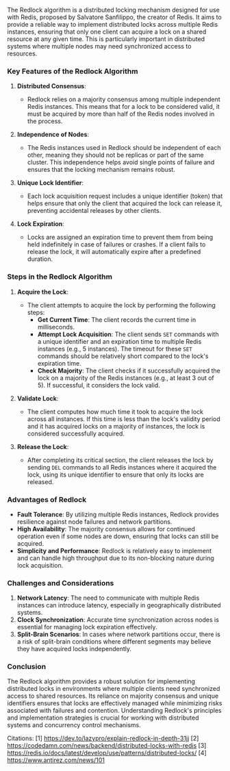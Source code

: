 The Redlock algorithm is a distributed locking mechanism designed for use with Redis, proposed by Salvatore Sanfilippo, the creator of Redis. It aims to provide a reliable way to implement distributed locks across multiple Redis instances, ensuring that only one client can acquire a lock on a shared resource at any given time. This is particularly important in distributed systems where multiple nodes may need synchronized access to resources.

### Key Features of the Redlock Algorithm

1. **Distributed Consensus**:
   - Redlock relies on a majority consensus among multiple independent Redis instances. This means that for a lock to be considered valid, it must be acquired by more than half of the Redis nodes involved in the process.

2. **Independence of Nodes**:
   - The Redis instances used in Redlock should be independent of each other, meaning they should not be replicas or part of the same cluster. This independence helps avoid single points of failure and ensures that the locking mechanism remains robust.

3. **Unique Lock Identifier**:
   - Each lock acquisition request includes a unique identifier (token) that helps ensure that only the client that acquired the lock can release it, preventing accidental releases by other clients.

4. **Lock Expiration**:
   - Locks are assigned an expiration time to prevent them from being held indefinitely in case of failures or crashes. If a client fails to release the lock, it will automatically expire after a predefined duration.

### Steps in the Redlock Algorithm

1. **Acquire the Lock**:
   - The client attempts to acquire the lock by performing the following steps:
     - **Get Current Time**: The client records the current time in milliseconds.
     - **Attempt Lock Acquisition**: The client sends `SET` commands with a unique identifier and an expiration time to multiple Redis instances (e.g., 5 instances). The timeout for these `SET` commands should be relatively short compared to the lock's expiration time.
     - **Check Majority**: The client checks if it successfully acquired the lock on a majority of the Redis instances (e.g., at least 3 out of 5). If successful, it considers the lock valid.

2. **Validate Lock**:
   - The client computes how much time it took to acquire the lock across all instances. If this time is less than the lock's validity period and it has acquired locks on a majority of instances, the lock is considered successfully acquired.

3. **Release the Lock**:
   - After completing its critical section, the client releases the lock by sending `DEL` commands to all Redis instances where it acquired the lock, using its unique identifier to ensure that only its locks are released.

### Advantages of Redlock

- **Fault Tolerance**: By utilizing multiple Redis instances, Redlock provides resilience against node failures and network partitions.
- **High Availability**: The majority consensus allows for continued operation even if some nodes are down, ensuring that locks can still be acquired.
- **Simplicity and Performance**: Redlock is relatively easy to implement and can handle high throughput due to its non-blocking nature during lock acquisition.

### Challenges and Considerations

1. **Network Latency**: The need to communicate with multiple Redis instances can introduce latency, especially in geographically distributed systems.
2. **Clock Synchronization**: Accurate time synchronization across nodes is essential for managing lock expiration effectively.
3. **Split-Brain Scenarios**: In cases where network partitions occur, there is a risk of split-brain conditions where different segments may believe they have acquired locks independently.

### Conclusion

The Redlock algorithm provides a robust solution for implementing distributed locks in environments where multiple clients need synchronized access to shared resources. Its reliance on majority consensus and unique identifiers ensures that locks are effectively managed while minimizing risks associated with failures and contention. Understanding Redlock's principles and implementation strategies is crucial for working with distributed systems and concurrency control mechanisms.

Citations:
[1] https://dev.to/lazypro/explain-redlock-in-depth-31jj
[2] https://codedamn.com/news/backend/distributed-locks-with-redis
[3] https://redis.io/docs/latest/develop/use/patterns/distributed-locks/
[4] https://www.antirez.com/news/101